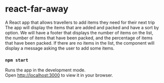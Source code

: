# react-far-away
A React app that allows travellers to add items they need for their next trip The app will display the items that are added and packed and have a sort by option. We will have a footer that displays the number of items on the list, the number of items that have been packed, and the percentage of items that have been packed. If there are no items in the list, the component will display a message asking the user to add some items.

### `npm start`

Runs the app in the development mode.\
Open [http://localhost:3000](http://localhost:3000) to view it in your browser.




